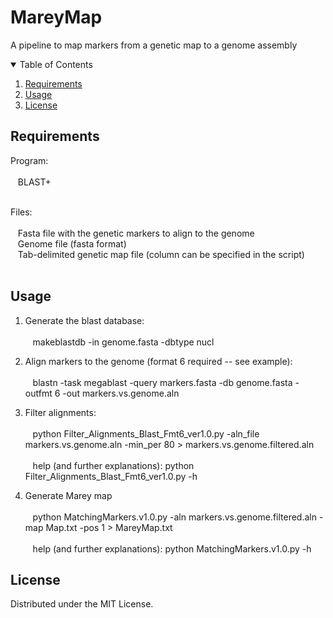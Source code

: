# MareyMap
A pipeline to map markers from a genetic map to a genome assembly

<!-- TABLE OF CONTENTS -->
<details open="open">
  <summary>Table of Contents</summary>
  <ol>
    <li><a href="#requirements">Requirements</a></li>
    <li><a href="#usage">Usage</a></li>
    <li><a href="#license">License</a></li>
  </ol>
</details>

<!-- requirements -->
## Requirements

Program:<br /><br />
&nbsp;&nbsp;&nbsp;BLAST+ <br /><br />
    
Files:<br /><br />
&nbsp;&nbsp;&nbsp;Fasta file with the genetic markers to align to the genome<br />
&nbsp;&nbsp;&nbsp;Genome file (fasta format)<br />
&nbsp;&nbsp;&nbsp;Tab-delimited genetic map file (column can be specified in the script)<br /><br />

<!-- usage -->
## Usage

1) Generate the blast database:<br /><br />
&nbsp;&nbsp;&nbsp;makeblastdb -in genome.fasta -dbtype nucl<br />
    
2) Align markers to the genome (format 6 required -- see example):<br /><br />
&nbsp;&nbsp;&nbsp;blastn -task megablast -query markers.fasta -db genome.fasta -outfmt 6 -out markers.vs.genome.aln <br />

3) Filter alignments:<br /><br />
&nbsp;&nbsp;&nbsp;python Filter_Alignments_Blast_Fmt6_ver1.0.py -aln_file markers.vs.genome.aln -min_per 80 > markers.vs.genome.filtered.aln <br /><br />
&nbsp;&nbsp;&nbsp;help (and further explanations): python Filter_Alignments_Blast_Fmt6_ver1.0.py -h<br />
    
4) Generate Marey map<br /><br />
&nbsp;&nbsp;&nbsp;python MatchingMarkers.v1.0.py -aln markers.vs.genome.filtered.aln -map Map.txt -pos 1 > MareyMap.txt<br /><br />
&nbsp;&nbsp;&nbsp;help (and further explanations): python MatchingMarkers.v1.0.py -h<br />

<!-- license -->
## License 

Distributed under the MIT License.
